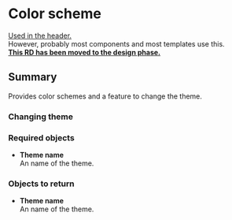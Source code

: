 # Color scheme  

  [Used in the header.](/docs/rd/header.md)  
  However, probably most components and most templates use this.  
  [**This RD has been moved to the design phase.**](/docs/design/color-scheme.md)  

## Summary  

  Provides color schemes and a feature to change the theme.  

### Changing theme  

### Required objects  

<!--  -->
- **Theme name**  
  An name of the theme.
<!--  -->

### Objects to return  

<!--  -->
- **Theme name**  
  An name of the theme.
<!--  -->
